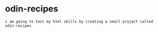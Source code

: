 # odin-recipes
    i am going to test my html skills by creating a small project called odin-recipes